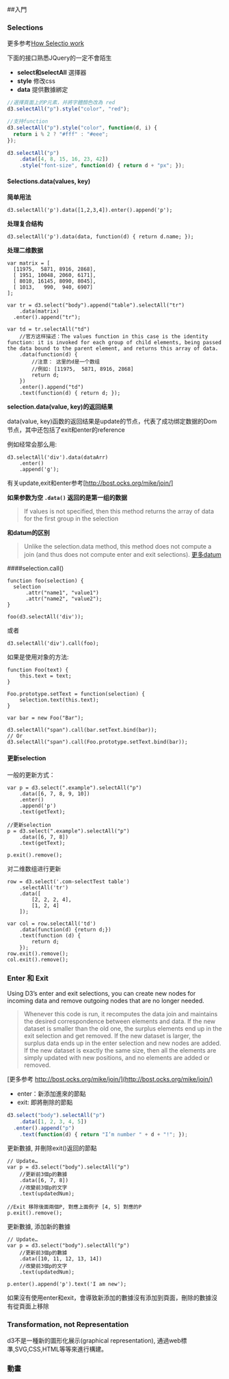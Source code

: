 ##入門

### Selections

更多参考[How Selectio work](http://bost.ocks.org/mike/selection/)

下面的接口熟悉JQuery的一定不會陌生

- **select和selectAll** 選擇器
- **style** 修改css
- **data** 提供數據綁定

```js
//選擇頁面上的P元素，并將字體顏色改為 red
d3.selectAll("p").style("color", "red");

//支持function
d3.selectAll("p").style("color", function(d, i) {
  return i % 2 ? "#fff" : "#eee";
});

d3.selectAll("p")
    .data([4, 8, 15, 16, 23, 42])
    .style("font-size", function(d) { return d + "px"; });
```


#### Selections.data(values, key)

**简单用法**
```
d3.selectAll('p').data([1,2,3,4]).enter().append('p');
```

**处理复合结构**

```
d3.selectAll('p').data(data, function(d) { return d.name; });
```

**处理二维数据**

```
var matrix = [
  [11975,  5871, 8916, 2868],
  [ 1951, 10048, 2060, 6171],
  [ 8010, 16145, 8090, 8045],
  [ 1013,   990,  940, 6907]
];

var tr = d3.select("body").append("table").selectAll("tr")
    .data(matrix)
  .enter().append("tr");

var td = tr.selectAll("td")
    //官方这样描述：The values function in this case is the identity function: it is invoked for each group of child elements, being passed the data bound to the parent element, and returns this array of data.
    .data(function(d) {
        //注意： 这里的d是一个数组
        //例如: [11975,  5871, 8916, 2868]
        return d;
    })
    .enter().append("td")
    .text(function(d) { return d; });
```

**selection.data(value, key)的返回结果**

data(value, key)函数的返回结果是update的节点，代表了成功绑定数据的Dom节点，其中还包括了exit和enter的reference

例如经常会那么用:

```
d3.selectAll('div').data(dataArr)
    .enter()
    .append('g');
```
有关update,exit和enter参考[http://bost.ocks.org/mike/join/]

**如果参数为空 `.data()` 返回的是第一组的数据**
> If values is not specified, then this method returns the array of data for the first group in the selection

**和datum的区别**
> Unlike the selection.data method, this method does not compute a join (and thus does not compute enter and exit selections).
[更多datum](https://github.com/mbostock/d3/wiki/Selections#datum)

####selection.call()

```
function foo(selection) {
  selection
      .attr("name1", "value1")
      .attr("name2", "value2");
}

foo(d3.selectAll('div'));
```
或者

```
d3.selectAll('div').call(foo);
```

如果是使用对象的方法:
```
function Foo(text) {
    this.text = text;
}

Foo.prototype.setText = function(selection) {
    selection.text(this.text);
}

var bar = new Foo("Bar");

d3.selectAll("span").call(bar.setText.bind(bar));
// Or
d3.selectAll("span").call(Foo.prototype.setText.bind(bar));
```

#### 更新selection

一般的更新方式：
```
var p = d3.select(".example").selectAll("p")
    .data([6, 7, 8, 9, 10])
    .enter()
    .append('p')
    .text(getText);

//更新selection
p = d3.select(".example").selectAll("p")
    .data([6, 7, 8])
    .text(getText);

p.exit().remove();
```

对二维数组进行更新
```
row = d3.select('.com-selectTest table')
    .selectAll('tr')
    .data([
        [2, 2, 2, 4],
        [1, 2, 4]
    ]);

var col = row.selectAll('td')
    .data(function(d) {return d;})
    .text(function (d) {
        return d;
    });
row.exit().remove();
col.exit().remove();

```




### Enter 和 Exit
Using D3’s enter and exit selections, you can create new nodes for incoming data and remove outgoing nodes that are no longer needed.

> Whenever this code is run, it recomputes the data join and maintains the desired correspondence between elements and data. If the new dataset is smaller than the old one, the surplus elements end up in the exit selection and get removed. If the new dataset is larger, the surplus data ends up in the enter selection and new nodes are added. If the new dataset is exactly the same size, then all the elements are simply updated with new positions, and no elements are added or removed.

[更多参考 http://bost.ocks.org/mike/join/](http://bost.ocks.org/mike/join/)

* enter：新添加進來的節點
* exit: 即將刪除的節點

```js
d3.select("body").selectAll("p")
    .data([1, 2, 3, 4, 5])
  .enter().append("p")
    .text(function(d) { return "I’m number " + d + "!"; });
```

更新數據, 并刪除exit()返回的節點

```
// Update…
var p = d3.select("body").selectAll("p")
    //更新前3個p的數據
    .data([6, 7, 8])
    //改變前3個p的文字
    .text(updatedNum);

//Exit 移除後面兩個P, 對應上面例子 [4, 5] 對應的P
p.exit().remove();
```

更新數據, 添加新的數據

```
// Update…
var p = d3.select("body").selectAll("p")
    //更新前3個p的數據
    .data([10, 11, 12, 13, 14])
    //改變前3個p的文字
    .text(updatedNum);

p.enter().append('p').text('I am new');
```

如果沒有使用enter和exit，會導致新添加的數據沒有添加到頁面，刪除的數據沒有從頁面上移除

### Transformation, not Representation
d3不是一種新的圖形化展示(graphical representation), 通過web標準,SVG,CSS,HTML等等來進行構建。

### 動畫


